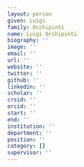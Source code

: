 ```yaml
---
layout: person
given: Luigi
family: Occhipinti
name: Luigi Occhipinti
biography: ''
image: ''
email: ''
url: ''
website: ''
twitter: ''
github: ''
linkedin: ''
scholar: ''
crsid: ''
orcid: ''
start: ''
end: ''
institution: ''
department: ''
position: ''
category: []
supervisor: ''
---
```

